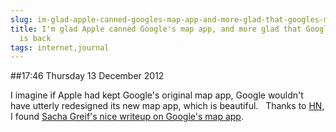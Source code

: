 ```yaml
---
slug: im-glad-apple-canned-googles-map-app-and-more-glad-that-googles-map-app-is-back
title: I'm glad Apple canned Google's map app, and more glad that Google's map app
  is back
tags: internet,journal
---
```


##17:46 Thursday 13 December 2012

I imagine if Apple had kept Google's original map app, Google wouldn't have utterly redesigned its new map app, which is beautiful.   Thanks to [HN](http://news.ycombinator.com/), I found [Sacha Greif's nice writeup on Google's map app](http://sachagreif.com/design-details-of-google-maps-for-ios/).
